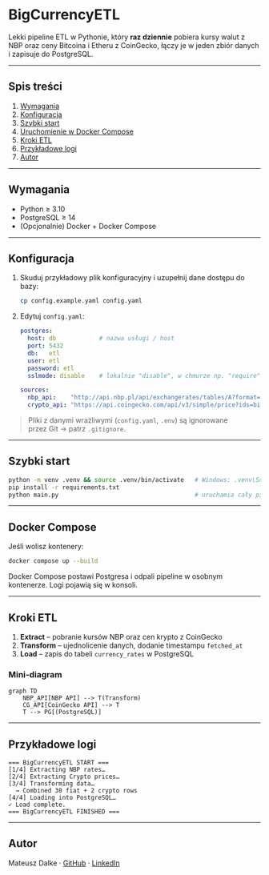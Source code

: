 # BigCurrencyETL

Lekki pipeline ETL w Pythonie, który **raz dziennie** pobiera kursy walut z NBP oraz ceny Bitcoina i Etheru z CoinGecko, łączy je w jeden zbiór danych i zapisuje do PostgreSQL. 

---

## Spis treści

1. [Wymagania](#wymagania)
2. [Konfiguracja](#konfiguracja)
3. [Szybki start](#szybki-start)
4. [Uruchomienie w Docker Compose](#docker-compose)
5. [Kroki ETL](#kroki-etl)
6. [Przykładowe logi](#przykladowe-logi)
7. [Autor](#autor)

---

## Wymagania  <a name="wymagania"></a>

* Python ≥ 3.10
* PostgreSQL ≥ 14
* (Opcjonalnie) Docker + Docker Compose

---

## Konfiguracja  <a name="konfiguracja"></a>

1. Skuduj przykładowy plik konfiguracyjny i uzupełnij dane dostępu do bazy:

   ```bash
   cp config.example.yaml config.yaml
   ```
2. Edytuj `config.yaml`:

   ```yaml
   postgres:
     host: db            # nazwa usługi / host
     port: 5432
     db:   etl
     user: etl
     password: etl
     sslmode: disable    # lokalnie "disable", w chmurze np. "require"

   sources:
     nbp_api:    "http://api.nbp.pl/api/exchangerates/tables/A?format=json"
     crypto_api: "https://api.coingecko.com/api/v3/simple/price?ids=bitcoin,ethereum&vs_currencies=usd"
   ```

> Pliki z danymi wrażliwymi (`config.yaml`, `.env`) są ignorowane przez Git → patrz `.gitignore`.

---

## Szybki start  <a name="szybki-start"></a>

```bash
python -m venv .venv && source .venv/bin/activate   # Windows: .venv\Scripts\activate
pip install -r requirements.txt
python main.py                                      # uruchamia cały pipeline
```

---

## Docker Compose  <a name="docker-compose"></a>

Jeśli wolisz kontenery:

```bash
docker compose up --build
```

Docker Compose postawi Postgresa i odpali pipeline w osobnym kontenerze. Logi pojawią się w konsoli.

---

## Kroki ETL  <a name="kroki-etl"></a>

1. **Extract** – pobranie kursów NBP oraz cen krypto z CoinGecko
2. **Transform** – ujednolicenie danych, dodanie timestampu `fetched_at`
3. **Load** – zapis do tabeli `currency_rates` w PostgreSQL

### Mini‑diagram

```mermaid
graph TD
    NBP_API[NBP API] --> T(Transform)
    CG_API[CoinGecko API] --> T
    T --> PG[(PostgreSQL)]
```

---

## Przykładowe logi  <a name="przykladowe-logi"></a>

```
=== BigCurrencyETL START ===
[1/4] Extracting NBP rates…
[2/4] Extracting Crypto prices…
[3/4] Transforming data…
  → Combined 30 fiat + 2 crypto rows
[4/4] Loading into PostgreSQL…
✓ Load complete.
=== BigCurrencyETL FINISHED ===
```

---

## Autor  <a name="autor"></a>

Mateusz Dalke · [GitHub](https://github.com/SculptTechProject) · [LinkedIn](https://linkedin.com/in/mateusz-dalke-12b56a2a8)
